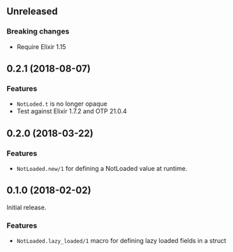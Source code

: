 ## Unreleased

### Breaking changes
* Require Elixir 1.15

## 0.2.1 (2018-08-07)

### Features
* `NotLoded.t` is no longer opaque
* Test against Elixir 1.7.2 and OTP 21.0.4

## 0.2.0 (2018-03-22)

### Features
* `NotLoaded.new/1` for defining a NotLoaded value at runtime.

## 0.1.0 (2018-02-02)
Initial release.

### Features
* `NotLoaded.lazy_loaded/1` macro for defining lazy loaded fields in a struct
